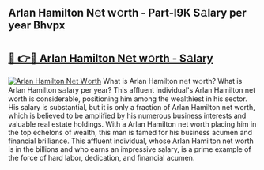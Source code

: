 ## Arlan Hamilton N𝚎t w𝚘rth - Part-I9K S𝚊lary per year Bhvpx

# <h2><a href="http://gc48mc4.nevu.top/?p=Arlan+Hamilton">🔗 👉🔴 Arlan Hamilton N𝚎t w𝚘rth - S𝚊lary</a></h2>

[![Arlan Hamilton N𝚎t W𝚘rth](https://i.imgur.com/Oavwk0R.jpeg)](http://gc48mc4.nevu.top/?p=Arlan+Hamilton)
What is Arlan Hamilton n𝚎t w𝚘rth? What is Arlan Hamilton s𝚊lary per year?
This affluent individual's Arlan Hamilton net worth is considerable, positioning him among the wealthiest in his sector. His salary is substantial, but it is only a fraction of Arlan Hamilton net worth, which is believed to be amplified by his numerous business interests and valuable real estate holdings. With a Arlan Hamilton net worth placing him in the top echelons of wealth, this man is famed for his business acumen and financial brilliance. This affluent individual, whose Arlan Hamilton net worth is in the billions and who earns an impressive salary, is a prime example of the force of hard labor, dedication, and financial acumen.
